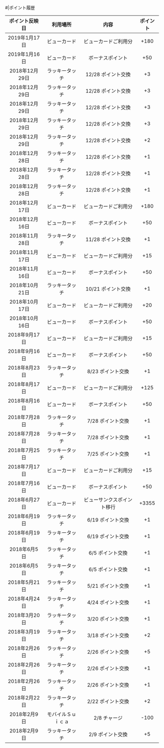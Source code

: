 #|ポイント履歴

|ポイント反映日|利用場所|内容|ポイント|
|:-:|:-:|:-:|:-:|
|2019年1月17日|ビューカード|ビューカードご利用分|+180|
|2019年1月16日|ビューカード|ボーナスポイント|+50|
|2018年12月29日|ラッキータッチ|12/28 ポイント交換|+3|
|2018年12月29日|ラッキータッチ|12/28 ポイント交換|+3|
|2018年12月29日|ラッキータッチ|12/28 ポイント交換|+3|
|2018年12月29日|ラッキータッチ|12/28 ポイント交換|+3|
|2018年12月29日|ラッキータッチ|12/28 ポイント交換|+2|
|2018年12月28日|ラッキータッチ|12/28 ポイント交換|+1|
|2018年12月28日|ラッキータッチ|12/28 ポイント交換|+1|
|2018年12月28日|ラッキータッチ|12/28 ポイント交換|+1|
|2018年12月17日|ビューカード|ビューカードご利用分|+180|
|2018年12月16日|ビューカード|ボーナスポイント|+50|
|2018年11月28日|ラッキータッチ|11/28 ポイント交換|+1|
|2018年11月17日|ビューカード|ビューカードご利用分|+15|
|2018年11月16日|ビューカード|ボーナスポイント|+50|
|2018年10月21日|ラッキータッチ|10/21 ポイント交換|+1|
|2018年10月17日|ビューカード|ビューカードご利用分|+20|
|2018年10月16日|ビューカード|ボーナスポイント|+50|
|2018年9月17日|ビューカード|ビューカードご利用分|+15|
|2018年9月16日|ビューカード|ボーナスポイント|+50|
|2018年8月23日|ラッキータッチ|8/23 ポイント交換|+1|
|2018年8月17日|ビューカード|ビューカードご利用分|+125|
|2018年8月16日|ビューカード|ボーナスポイント|+50|
|2018年7月28日|ラッキータッチ|7/28 ポイント交換|+1|
|2018年7月28日|ラッキータッチ|7/28 ポイント交換|+1|
|2018年7月25日|ラッキータッチ|7/25 ポイント交換|+1|
|2018年7月17日|ビューカード|ビューカードご利用分|+15|
|2018年7月16日|ビューカード|ボーナスポイント|+50|
|2018年6月27日|ビューカード|ビューサンクスポイント移行|+3355|
|2018年6月19日|ラッキータッチ|6/19 ポイント交換|+1|
|2018年6月19日|ラッキータッチ|6/19 ポイント交換|+1|
|2018年6月5日|ラッキータッチ|6/5 ポイント交換|+1|
|2018年6月5日|ラッキータッチ|6/5 ポイント交換|+1|
|2018年5月21日|ラッキータッチ|5/21 ポイント交換|+1|
|2018年4月24日|ラッキータッチ|4/24 ポイント交換|+1|
|2018年3月20日|ラッキータッチ|3/20 ポイント交換|+1|
|2018年3月19日|ラッキータッチ|3/18 ポイント交換|+2|
|2018年2月26日|ラッキータッチ|2/26 ポイント交換|+5|
|2018年2月26日|ラッキータッチ|2/26 ポイント交換|+1|
|2018年2月26日|ラッキータッチ|2/26 ポイント交換|+1|
|2018年2月22日|ラッキータッチ|2/22 ポイント交換|+2|
|2018年2月9日|モバイルＳｕｉｃａ|2/8 チャージ|-100|
|2018年2月9日|ラッキータッチ|2/9 ポイント交換|+5|
